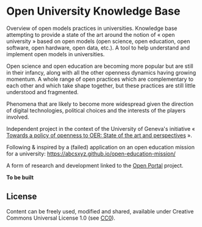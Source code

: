 # Open University Knowledge Base

Overview of open models practices in universities. Knowledge base attempting to provide a state of the art around the notion
of « open university » based on open models (open science, open education, open software, open hardware, open data, etc.).
A tool to help understand and implement open models in universities.

Open science and open education are becoming more popular but are still in their infancy, along with all the other openness
dynamics having growing momentum. A whole range of open practices which are complementary to each other and which take
shape together, but these practices are still little understood and fragmented.

Phenomena that are likely to become more widespread given the direction of digital technologies, political choices and
the interests of the players involved.

Independent project in the context of the University of Geneva's initiative « [Towards a policy of openness to OER: State
of the art and perspectives](https://tecfa.unige.ch/proj/PolicyOER/) ».

Following & inspired by a (failed) application on an open education mission for a university: https://abcsxyz.github.io/open-education-mission/

A form of research and development linked to the [Open Portal](https://portal.open-models.org) project.

**To be built**

## License

Content can be freely used, modified and shared, available under Creative Commons Universal License 1.0 (see [CC0](https://creativecommons.org/publicdomain/zero/1.0/)).
